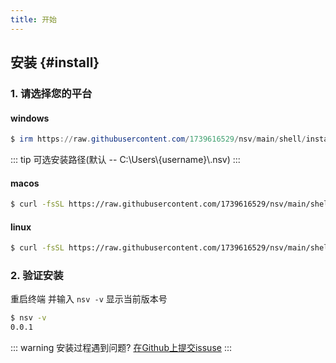 ```yaml
---
title: 开始
---
```


## 安装 {#install}

### 1. 请选择您的平台

#### windows

```PowerShell [windows]
$ irm https://raw.githubusercontent.com/1739616529/nsv/main/shell/install.ps1 | iex
```

::: tip
可选安装路径(默认 -- C:\\Users\\{username}\\.nsv)
:::

#### macos

```sh [macos]
$ curl -fsSL https://raw.githubusercontent.com/1739616529/nsv/main/shell/install.sh | sh
```

#### linux

```sh [linux]
$ curl -fsSL https://raw.githubusercontent.com/1739616529/nsv/main/shell/install.sh | sh
```

### 2. 验证安装

重启终端
并输入 `nsv -v`
显示当前版本号

```sh
$ nsv -v
0.0.1
```

::: warning
安装过程遇到问题? [在Github上提交issuse](https://github.com/1739616529/nsv/issues/new)
:::
